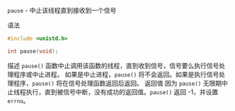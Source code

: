 `pause` - 中止该线程直到接收到一个信号

语法
``` c
#include <unistd.h>

int pause(void);
```
描述
`pause()` 函数中止调用该函数的线程，直到收到信号，信号要么执行信号处理程序或中止进程。
如果是中止进程，`pause()` 将不会返回。如果是执行信号处理程序，`pause()` 将在信号处理函数返回后返回。
返回值
因为 `pause()` 无限期中止线程执行，直到被信号中断，没有成功的返回值。`pause()` 返回 -1，并设置 `errno`。

